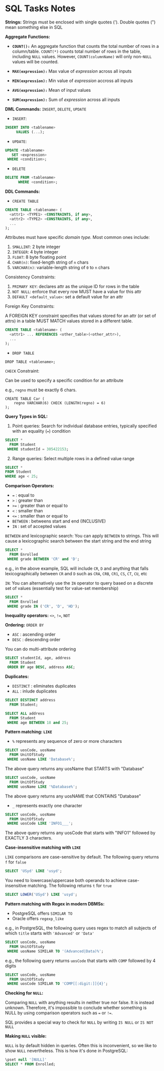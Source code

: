 # SQL Tasks Notes

**Strings:** Strings must be enclosed with single quotes ('). Double quotes (") mean something else in SQL

**Aggregate Functions:**

- **`COUNT():`** An aggregate function that counts the total number of rows in a column/table. `COUNT(*)` counts total number of rows in the table, including `NULL` values. However, `COUNT(columnName)` will only non-`NULL` values will be counted.

- **`MAX(expression):`** Max value of _expression_ across all inputs
- **`MIN(expression):`** Min value of _expression_ accross all inputs
- **`AVG(expression):`** Mean of input values
- **`SUM(expression):`** Sum of _expression_ across all inputs

**DML Commands:** `INSERT`, `DELETE`, `UPDATE`

- `INSERT`:

```sql
INSERT INTO <tablename>
     VALUES (...);
```

- `UPDATE`:

```sql
UPDATE <tablename>
   SET <expression>
 WHERE <condition>;
```

- `DELETE`

```sql
DELETE FROM <tablename>
      WHERE <condition>;
```

**DDL Commands:** 

- `CREATE TABLE`

```sql
CREATE TABLE <tablename> (
  <attr1> <TYPE1> <CONSTRAINTS, if any>,
  <attr2> <TYPE2> <CONSTRAINTS, if any>,
  ...
);
```

Attributes must have specific _domain type._ Most common ones include:

1. `SMALLINT`: 2 byte integer
2. `INTEGER`: 4 byte integer
3. `FLOAT`: 8 byte floating point
4. `CHAR(n)`: fixed-length string of `n` chars
5. `VARCHAR(n)`: variable-length string of `0` to `n` chars

Consistency Constraints:

1. `PRIMARY KEY`: declares attr as the unique ID for rows in the table
2. `NOT NULL`: enforce that every row MUST have a value for this attr
3. `DEFAULT <default_value>`: set a default value for an attr

Foreign Key Constraints:

A FOREIGN KEY constraint specifies that values stored for an attr (or set of attrs) in a table MUST MATCH values stored in a different table.

```sql
CREATE TABLE <tablename> (
  <attr1> ... REFERENCES <other_table>(<other_attr>),
  ...
);
```

- `DROP TABLE`

```
DROP TABLE <tablename>;
```

`CHECK` Constraint:

Can be used to specify a specific condition for an attribute

e.g., `regno` must be exactly 6 chars.

```
CREATE TABLE Car (
    regno VARCHAR(6) CHECK (LENGTH(regno) = 6)
);
```

**Query Types in SQL:**

1. Point queries: Search for individual database entries, typically specified with an equality (`=`) condition

```sql
SELECT *
  FROM Student
 WHERE studentId = 305422153;
```

2. Range queries: Select multiple rows in a defined value range

```sql
SELECT *
FROM Student
WHERE age < 25;
```

**Comparison Operators:**

- `=` : equal to
- `>` : greater than
- `>=` : greater than or equal to
- `<` : smaller than
- `<=` : smaller than or equal to
- `BETWEEN` : betweens start and end (INCLUSIVE)
- `IN` : set of accepted values

`BETWEEN` and lexicographic search: You can apply `BETWEEN` to strings. This will cause a lexicographic search between the start string and the end string

```sql
SELECT *
  FROM Enrolled
 WHERE grade BETWEEN 'CR' and 'D';
```

e.g., in the above example, SQL will include `CR`, `D` and anything that falls lexicographically between `CR` and `D` such as `CRA`, `CRB`, `CR1`, `CS`, `CT`, `CU`, etc

`IN`: You can alternatively use the `IN` operator to query based on a discrete set of values (essentially test for value-set membership)

```sql
SELECT *
  FROM Enrolled
 WHERE grade IN ('CR', 'D', 'HD');
```

**Inequality operators:** `<>`, `!=`, `NOT`

**Ordering:** `ORDER BY`

- `ASC` : ascending order
- `DESC` : descending order

You can do multi-attribute ordering

```sql
SELECT studentId, age, address
  FROM Student
 ORDER BY age DESC, address ASC;
```

**Duplicates:**

- `DISTINCT` : eliminates duplicates
- `ALL` : inlude duplicates

```sql
SELECT DISTINCT address
  FROM Student;
```

```sql
SELECT ALL address
  FROM Student
 WHERE age BETWEEN 18 and 25;
```

**Pattern matching: `LIKE`**

- `%` represents any sequence of zero or more characters

```sql
SELECT uosCode, uosName
  FROM UnitOfStudy
 WHERE uosName LIKE 'Database%';
```

The above query returns any uosName that STARTS with "Database"

```sql
SELECT uosCode, uosName
  FROM UnitOfStudy
 WHERE uosName LIKE '%Database%';
```

The above query returns any uosNAME that CONTAINS "Database"

- `_` represents exactly one character

```sql
SELECT uosCode, uosName
  FROM UnitOfStudy
 WHERE uosCode LIKE 'INFO1___';
```

The above query returns any uosCode that starts with "INFO1" followed by EXACTLY 3 characters.

**Case-insensitive matching with `LIKE`**

`LIKE` comparisons are case-sensitive by default. The following query returns `f` for `false`

```sql
SELECT 'USyd' LIKE 'usyd';
```

You need to lowercase/uppercase both operands to achieve case-insensitive matching. The following returns `t` for `true`

```sql
SELECT LOWER('USyd') LIKE 'usyd';
```

**Pattern matching with Regex in modern DBMSs:**

- PostgreSQL offers `SIMILAR TO`
- Oracle offers `regexp_like`

e.g., in PostgreSQL, the following query uses regex to match all subjects of which `title` starts with `'Advanced'` or `'Data'`

```sql
SELECT uosCode, uosName
  FROM UnitOfStudy
 WHERE uosName SIMILAR TO '(Advanced|Data)%';
```

e.g., the following query returns `uosCode` that starts with `COMP` followed by 4 digits

```sql
SELECT uosCode, uosName
  FROM UnitOfStudy
 WHERE uosCode SIMILAR TO 'COMP[[:digit:]]{4}';
```

**Checking for `NULL`:**

Comparing `NULL` with anything results in neither true nor false. It is instead unknown. Therefore, it's impossible to conclude whether something is NULL by using comparison operators such as `=` or `!=`.

SQL provides a special way to check for `NULL` by writing `IS NULL` or `IS NOT NULL`

**Making `NULL` visible:**

`NULL` is by default hidden in queries. Often this is inconvenient, so we like to show `NULL` nevertheless. This is how it's done in PostgreSQL:

```sql
\pset null '[NULL]'
SELECT * FROM Enrolled;
```

